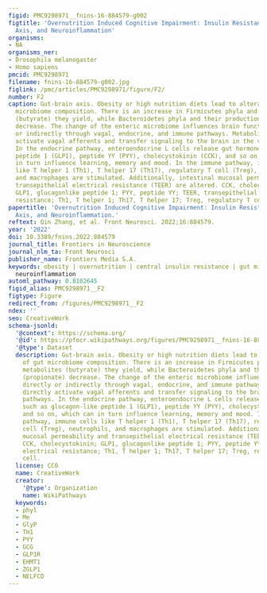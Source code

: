 ```yaml
---
figid: PMC9298971__fnins-16-884579-g002
figtitle: 'Overnutrition Induced Cognitive Impairment: Insulin Resistance, Gut-Brain
  Axis, and Neuroinflammation'
organisms:
- NA
organisms_ner:
- Drosophila melanogaster
- Homo sapiens
pmcid: PMC9298971
filename: fnins-16-884579-g002.jpg
figlink: /pmc/articles/PMC9298971/figure/F2/
number: F2
caption: Gut-brain axis. Obesity or high nutrition diets lead to alterations of gut
  microbiome composition. There is an increase in Firmicutes phyla and the metabolites
  (butyrate) they yield, while Bacteroidetes phyla and their productions (propionate)
  decrease. The change of the enteric microbiome influences brain function directly
  or indirectly through vagal, endocrine, and immune pathways. Metabolites directly
  activate vagal afferents and transfer signaling to the brain in the vagal pathways.
  In the endocrine pathway, enteroendocrine L cells release gut hormones such as glucagon-like
  peptide 1 (GLP1), peptide YY (PYY), cholecystokinin (CCK), and so on, which can
  in turn influence learning, memory and mood. In the immune pathway, immune cells
  like T helper 1 (Th1), T helper 17 (Th17), regulatory T cell (Treg), neutrophils,
  and macrophages are stimulated. Additionally, intestinal mucosal permeability and
  transepithelial electrical resistance (TEER) are altered. CCK, cholecystokinin;
  GLP1, glucagonlike peptide 1; PYY, peptide YY; TEER, transepithelial electrical
  resistance; Th1, T helper 1; Th17, T helper 17; Treg, regulatory T cell.
papertitle: 'Overnutrition Induced Cognitive Impairment: Insulin Resistance, Gut-Brain
  Axis, and Neuroinflammation.'
reftext: Qin Zhang, et al. Front Neurosci. 2022;16:884579.
year: '2022'
doi: 10.3389/fnins.2022.884579
journal_title: Frontiers in Neuroscience
journal_nlm_ta: Front Neurosci
publisher_name: Frontiers Media S.A.
keywords: obesity | overnutrition | central insulin resistance | gut microbiota |
  neuroinflammation
automl_pathway: 0.8102645
figid_alias: PMC9298971__F2
figtype: Figure
redirect_from: /figures/PMC9298971__F2
ndex: ''
seo: CreativeWork
schema-jsonld:
  '@context': https://schema.org/
  '@id': https://pfocr.wikipathways.org/figures/PMC9298971__fnins-16-884579-g002.html
  '@type': Dataset
  description: Gut-brain axis. Obesity or high nutrition diets lead to alterations
    of gut microbiome composition. There is an increase in Firmicutes phyla and the
    metabolites (butyrate) they yield, while Bacteroidetes phyla and their productions
    (propionate) decrease. The change of the enteric microbiome influences brain function
    directly or indirectly through vagal, endocrine, and immune pathways. Metabolites
    directly activate vagal afferents and transfer signaling to the brain in the vagal
    pathways. In the endocrine pathway, enteroendocrine L cells release gut hormones
    such as glucagon-like peptide 1 (GLP1), peptide YY (PYY), cholecystokinin (CCK),
    and so on, which can in turn influence learning, memory and mood. In the immune
    pathway, immune cells like T helper 1 (Th1), T helper 17 (Th17), regulatory T
    cell (Treg), neutrophils, and macrophages are stimulated. Additionally, intestinal
    mucosal permeability and transepithelial electrical resistance (TEER) are altered.
    CCK, cholecystokinin; GLP1, glucagonlike peptide 1; PYY, peptide YY; TEER, transepithelial
    electrical resistance; Th1, T helper 1; Th17, T helper 17; Treg, regulatory T
    cell.
  license: CC0
  name: CreativeWork
  creator:
    '@type': Organization
    name: WikiPathways
  keywords:
  - phyl
  - Me
  - GlyP
  - TH1
  - PYY
  - GCG
  - GLP1R
  - EHMT1
  - ZGLP1
  - NELFCD
---
```

